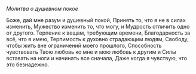 *Молитва о душевном покое*

Боже, дай мне разум и душевный покой,
Принять то, что я не в силах изменить,
Мужество изменить то, что могу, и
Мудрость отличить одно от другого.
Терпение к вещам, требующим времени,
Благодарность за всё, что я имею,
Терпимость к духовно страдающим людям,
Свободу, чтобы жить вне ограничений моего прошлого,
Способность чувствовать Твою любовь ко мне и мою любовь к другим и
Силы вставать на ноги и начинать все сначала,
Даже когда я чувствую, что это безнадежно.
